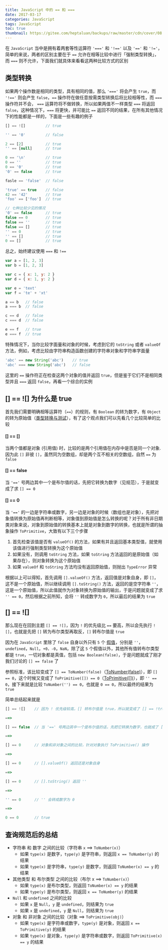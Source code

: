 ```yaml
---
title: JavaScript 中的 == 和 ===
date: 2017-03-17
categories: JavaScript
tags: JavaScript
toc: true
thumbnail: https://gitee.com/heptaluan/backups/raw/master/cdn/cover/08.webp
---
```


在 `JavaScript` 当中是拥有着两套等性运算符 `'==='` 和 `'!=='` 以及 `'=='` 和 `'!='`，简单的来说，两者的区别主要在于 `==` 允许在相等比较中进行「强制类型转换」，而 `===` 则不允许，下面我们就具体来看看这两种比较方式的区别

<!--more-->





## 类型转换

如果两个操作数是相同的类型，具有相同的值，那么 `'==='` 将会产生 `true`，而 `'!=='` 则会产生 `false`，`==` 操作符在做任意按需类型转换后将比较相等性，而 `===` 操作符并不会， `===` 运算符将不做转换，所以如果两值不一样类型 `===` 将返回 `false`，这种情况下，`===` 将更快，并可能比 `==` 返回不同的结果，在所有其他情况下的性能都是一样的，下面是一些有趣的例子

```js
[] == ![]         // true

'' == '0'         // false

2 == [2]          // true
'' == [null]      // true

0 == '\n'         // true
0 == ''           // true
0 == '0'          // true
'0' == false      // true

fasle == 'false'  // false

'true' == true    // false
42 == '42'        // true
'foo' == ['foo']  // true

// 七种比较少见的情况
'0' == false      // true
false == 0        // true
false == ''       // true
false == []       // true
'' == 0           // true
'' == []          // true
0 == []           // true
```

总之，始终建议使用 `===` 和 `!==` 

```js
var a = [1, 2, 3]
var b = [1, 2, 3]

var c = { x: 1, y: 2 }
var d = { x: 1, y: 2 }

var e = 'text'
var f = 'te' + 'xt'

a == b   // false
a === b  // false

c == d   // false
c === d  // false

e == f   // true
e === f  // true
```

特殊情况下，当你比较字面量和对象的时候，考虑到它的 `toString` 或者 `valueOf` 方法，例如，考虑比较由字符串构造函数创建的字符串对象和字符串字面量

```js
'abc' == new String('abc')    // true
'abc' === new String('abc')   // false
```

这里的 `==` 操作符正在检查这两个对象的值并返回 `true`，但是鉴于它们不是相同类型并且 `===` 返回 `false`，再看一个综合的实例



## [] == ![] 为什么是 true

首先我们需要明确相等运算符（`==`）的规则，有 `Boolean` 的转为数字，有 `Object` 的转为原始值（[类型转换与测试](http://lzw.me/pages/ecmascript/#102)），有了这个观点我们可以先看几个比较简单的比较

#### [] == []

当两个值都是对象 (引用值) 时，比较的是两个引用值在内存中是否是同一个对象. 因为此 `[]` 非彼 `[]`，虽然同为空数组，却是两个互不相关的空数组，自然 `==` 为 `false`


#### [] == false

当 `'=='` 号两边其中一个是布尔值的话，先把它转换为数字（见规范），于是就变成了求 `[] == 0`


#### [] == 0

当 `'=='` 的一边是字符串或数字，另一边是对象的时候（数组也是对象），先把对象值转换为原始值再判断相等，对象值到原始值是怎么转换的呢？对于所有非日期类对象来说，对象到原始值的转换基本上就是对象到数字的转换，也就是所谓的抽象操作 `ToPrimitive`，大致有以下三个步骤

1. 首先检查该值是否有 `valueOf()` 的方法，如果有并且返回基本类型值，就使用该值进行强制类型转换为这个原始值
2. 如果没有，则调用 `toString` 方法，如果 `toString` 方法返回的是原始值（如果存在），则对象转换为这个原始值
3. 如果 `valueOf` 和 `toString` 方法均没有返回原始值，则抛出 `TypeError` 异常

根据以上可以得知，首先调用 `[].valueOf()` 方法，返回值是对象自身，即 `[]`，这不是一个原始值，所以继续调用 `[].toString()` 方法，返回的是空字符串 `''`，这是一个原始值，所以此值就作为对象转换为原始值的输出，于是问题就变成了求 `'' == 0`，然后根据之前所知，会将 `''` 转成数字为 `0`，所以最后的结果为 `true`


## [] == ![]

那么现在在回到主题 `[] == ![]`，因为 `!` 的优先级比 `==` 要高，所以会先执行 `![]`，也就是先把 `[]` 转为布尔类型再取反，`[]` 转布尔值是 `true`

因为在 `JavaScript` 里除了 `false` 自身以外只有 `5` 个 [假值](http://lzw.me/pages/ecmascript/#104)，分别是 `''`，`undefined`，`Null`，`+0，-0`，`NaN`，除了这 `5` 个假值以外，其他所有值转布尔类型都是 `true`，一切对象都是真值，包括 `new Boolean(false)`，于是问题就成了刚才我们讨论的 `[] == false` 了

参照标准，该比较变成了 `[] == ToNumber(false)`（[ToNumber(false)](http://lzw.me/pages/ecmascript/#105)），即 `[] == 0`，这个时候又变成了 `ToPrimitive([]) == 0`（[ToPrimitive([])](http://lzw.me/pages/ecmascript/#103)），即 `'' == 0`，接下来就是比较 `ToNumber('') == 0`，也就是 `0 == 0`，所以最终的结果为 `true`

简单总结起来就是

```js
[] == ![]    // 因为 ! 优先级较高，[] 转布尔值是 true，所以就变成了 [] == !true，也就是下面的 [] == false

==>

[] == false  // 当 '==' 号两边其中一个是布尔值的话，先把它转换为数字，也就成了 [] == 0

==>  

[] == 0      // 对象和非对象之间的比较，针对对象执行 ToPrimitive() 操作

==>  

[] == 0      // [].valueOf() 返回还是对象自身

==>  

[] == 0      // [].toString() 返回 ''

==>  

'' == 0      // '' 会转成数字为 0

==>  

0 == 0       // true
```



## 查询规范后的总结

* 字符串 和 数字 之间的比较（字符串 `x` ==> `ToNumber(x)`）
  * 如果 `type(x)` 是数字，`type(y)` 是字符串，则返回 `x == ToNumber(y)` 的结果
  * 如果 `type(x)` 是字符串，`type(y)` 是数字，则返回 `ToNumber(x) == y` 的结果
* 其他类型 和 布尔类型 之间的比较（布尔 x ==> `ToNumber(x)`）
  * 如果 `type(x)` 是布尔类型，则返回 `ToNumber(x) == y` 的结果
  * 如果 `type(y)` 是布尔类型，则返回 `x == ToNumber(y)` 的结果
* `Null` 和 `undefined` 之间的比较
  * 如果 `x` 是 `Null`，`y` 是 `undefined`，则结果为 `true`
  * 如果 `x` 是 `undefined`，`y` 是 `Null`，则结果为 `true`
* 对象 和 非对象 之间的比较（对象 ==> `ToPrimitive(obj)`）
  * 如果 `type(x)` 是字符串或数字，`type(y)` 是对象，则返回 `x == ToPrimitive(y)` 的结果
  * 如果 `type(x)` 是对象，`type(y)` 是字符串或数字，则返回 `ToPrimitive(x) == y` 的结果




